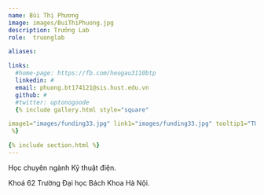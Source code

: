 ```yaml
---
name: Bùi Thị Phương
image: images/BuiThiPhuong.jpg
description: Trưởng Lab
role:  truonglab

aliases:

links:
  #home-page: https://fb.com/heogau3110btp
  linkedin: #
  email: phuong.bt174121@sis.hust.edu.vn
  github: #
  #twitter: uptonogoode
  {% include gallery.html style="square"

image1="images/funding33.jpg" link1="images/funding33.jpg" tooltip1="TUYỂN THÀNH VIÊN"
 %}

{% include section.html %}
---
```


Học chuyên ngành Kỹ thuật điện.

Khoá 62 Trường Đại học Bách Khoa Hà Nội.
